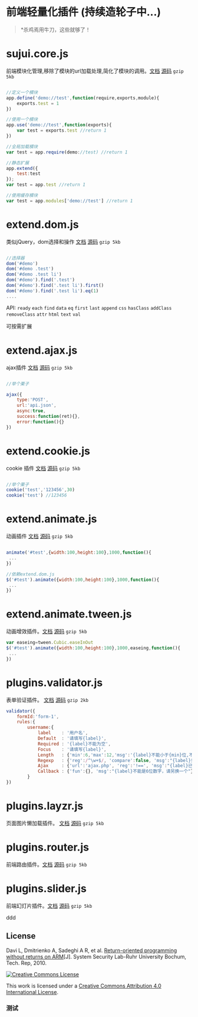 前端轻量化插件 (持续造轮子中...)
=====================

> *杀鸡焉用牛刀，这些就够了！

sujui.core.js
=========
前端模块化管理,移除了模块的url加载处理,简化了模块的调用。[文档](./doc/validator.md)  [源码](./doc/validator.md)  `gzip 5kb`
```javascript 

//定义一个模块
app.define('demo://test',function(require,exports,module){
	exports.test = 1
})

//使用一个模块
app.use('demo://test',function(exports){
	var test = exports.test //return 1
})

//全局加载模块
var test = app.require(demo://test) //return 1

//静态扩展
app.extend({
	test:test
});
var test = app.test //return 1

//使用缓存模块
var test = app.modules['demo://test'] //return 1

```



extend.dom.js
=========
类似jQuery，dom选择和操作 [文档](./doc/validator.md)  [源码](./doc/validator.md)  `gzip 5kb`
```javascript 

//选择器
dom('#demo')
dom('#demo .test')
dom('#demo .test li')
dom('#demo').find('.test')
dom('#demo').find('.test li').first()
dom('#demo').find('.test li').eq(1)
....

```
API: `ready` `each` `find` `data` `eq` `first` `last` `append` `css` `hasClass`  `addClass`  `removeClass`  `attr`  `html`  `text`  `val`

可按需扩展




extend.ajax.js
=========
ajax插件 [文档](./doc/extend.ajax.md)  [源码](./src/extend.ajax.js)  `gzip 5kb`
```javascript 

//举个栗子

ajax({
	type:'POST',
	url:'api.json',
	async:true,
	success:function(ret){},
	error:function(){}
})

```


extend.cookie.js
=========
cookie 插件 [文档](./doc/validator.md)  [源码](./doc/validator.md)  `gzip 5kb`
```javascript 

//举个栗子
cookie('test','123456',30)
cookie('test') //123456

```


extend.animate.js
=========
动画插件 [文档](./doc/validator.md)  [源码](./doc/validator.md)  `gzip 5kb`
```javascript 

animate('#test',{width:100,height:100},1000,function(){
 ...
})

//依赖extend.dom.js
$('#test').animate({width:100,height:100},1000,function(){
 ...
})

```


extend.animate.tween.js
=========
动画增效插件。[文档](./doc/validator.md)  [源码](./doc/validator.md)  `gzip 5kb`
```javascript 
var easeing=tween.Cubic.easeInOut
$('#test').animate({width:100,height:100},1000,easeing,function(){
 ...
})

```


plugins.validator.js
=========
表单验证插件。 [文档](./doc/plugins.validator.md)  [源码](./src/plugins.validator.js)  `gzip 2kb`
```javascript 
validator({
	formId:'form-1',
	rules:{
		username:{
			label    : '用户名',
			Default  : '请填写{label}',
			Required : '{label}不能为空',
			Focus    : '请填写{label}',
			Length   : {'min':6,'max':12,'msg':'{label}不能小于{min}位,不能大于{max}位'},
			Regexp   : {'reg':/^\w+$/, 'compare':false, 'msg':"{label}只能由数字、字母和下划线组成"},
			Ajax     : {'url':'ajax.php', 'reg':'!==', 'msg':"{label}已经存在"},
			Callback : {'fun':{}, 'msg':"{label}不能是6位数字，请另换一个"}
		}
})

```


plugins.layzr.js
=========
页面图片懒加载插件。 [文档](./doc/validator.md)  [源码](./doc/validator.md)  `gzip 5kb`



plugins.router.js
=========
前端路由插件。[文档](./doc/validator.md)  [源码](./doc/validator.md)  `gzip 5kb`



plugins.slider.js
=========
前端幻灯片插件。[文档](./doc/validator.md)  [源码](./doc/validator.md)  `gzip 5kb`





ddd

## License

<A NAME="ROP_ON_ARM">Davi L, Dmitrienko A, Sadeghi A R, et al. [Return-oriented programming without returns on ARM](http://www.trust.informatik.tu-darmstadt.de/fileadmin/user_upload/Group_TRUST/PubsPDF/ROP-without-Returns-on-ARM.pdf)[J]. System Security Lab-Ruhr University Bochum, Tech. Rep, 2010.</a>

[![Creative Commons License](http://i.creativecommons.org/l/by/4.0/88x31.png)](http://creativecommons.org/licenses/by/4.0/)

This work is licensed under a [Creative Commons Attribution 4.0 International License](http://creativecommons.org/licenses/by/4.0/).


### 测试